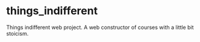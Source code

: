 things_indifferent
==================

Things indifferent web project. A web constructor of courses with a little bit stoicism. 
